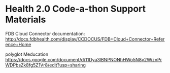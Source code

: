 # Health 2.0 Code-a-thon Support Materials
FDB Cloud Connector documentation: 
http://docs.fdbhealth.com/display/CCDOCUS/FDB+Cloud+Connector+Reference+Home

polyglot Meducation 
https://docs.google.com/document/d/11Dya3lBNPNONhHWo5N8v2WiznPrWDPbsZk8fg5Z1Vr8/edit?usp=sharing
